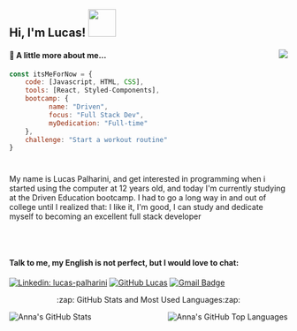 ## Hi, I'm Lucas! <img src="https://media.giphy.com/media/mGcNjsfWAjY5AEZNw6/giphy.gif" width="50">

<img align="right" src="https://user-images.githubusercontent.com/97993001/170432301-e13759f0-6cdc-4265-8926-b4865f632ba6.png">

#### 🌱 A little more about me...  

```javascript
const itsMeForNow = {
    code: [Javascript, HTML, CSS],
    tools: [React, Styled-Components],
    bootcamp: {
          name: "Driven",
          focus: "Full Stack Dev",
          myDedication: "Full-time"
    },
    challenge: "Start a workout routine" 
}
```
#

My name is Lucas Palharini, and get interested in programming when i started using the computer at 12 years old, 
and today I'm currently studying at the Driven Education bootcamp. 
I had to go a long way in and out of college until I realized that: 
I like it, I'm good, I can study and dedicate myself to becoming an excellent full stack developer

<!-- 
**Some extra facts about me:**
- 🌱 I’m currently learning javascript and react
- 💞️ I’m looking to collaborate on full-stack and front-end area
-->

<br />
<br />

#### Talk to me, my English is not perfect, but I would love to chat:
[![Linkedin: lucas-palharini](https://img.shields.io/badge/-LucasPalharini-blue?style=flat-square&logo=Linkedin&logoColor=white&link=https://www.linkedin.com/in/lucas-palharini-749799166/)](https://www.linkedin.com/in/lucas-palharini-749799166/)
[![GitHub Lucas](https://img.shields.io/github/followers/pipas2309?label=follow&style=social)](https://github.com/pipas2309)
[![Gmail Badge](https://img.shields.io/badge/-Gmail-c14438?style=flat&logo=Gmail&logoColor=white&link=mailto:rebeccamanzi@gmail.com)](mailto:bazezimo42@gmail.com)

<p align="center">:zap: GitHub Stats and Most Used Languages:zap:</p>

 <img align="left" alt="Anna's GitHub Stats" src="https://github-readme-stats.vercel.app/api?username=pipas2309&show_icons=true&hide_border=true" style />



  <img align="right" margin="auto" alt="Anna's GitHub Top Languages" src="https://github-readme-stats.vercel.app/api/top-langs/?username=pipas2309" />


<!--
**pipas2309/pipas2309** is a ✨ _special_ ✨ repository because its `README.md` (this file) appears on your GitHub profile.

Here are some ideas to get you started:

- 🔭 I’m currently working on ...
- 🌱 I’m currently learning ...
- 👯 I’m looking to collaborate on ...
- 🤔 I’m looking for help with ...
- 💬 Ask me about ...
- 📫 How to reach me: ...
- 😄 Pronouns: ...
- ⚡ Fun fact: ...
-->
